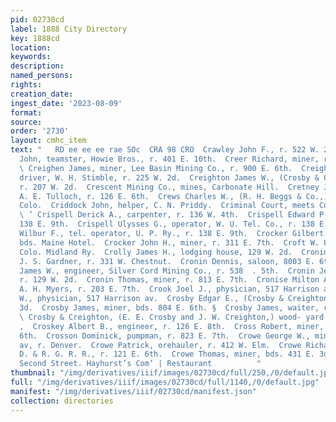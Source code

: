 ```yaml
---
pid: 02730cd
label: 1888 City Directory
key: 1888cd
location: 
keywords: 
description: 
named_persons: 
rights: 
creation_date: 
ingest_date: '2023-08-09'
format: 
source: 
order: '2730'
layout: cmhc_item
text: "   RD ee ee ee rae SOc  CRA 98 CRO  Crawley John F., r. 522 W. 2d.  Craycraft
  John, teamster, Howie Bros., r. 401 E. 10th.  Creer Richard, miner, r. 728 E. 8th.
  \ Creighen James, miner, Lee Basin Mining Co., r. 900 E. 6th.  Creighton Elias F.,
  driver, W. H. Stimble, r. 225 W. 2d.  Creighton James W., (Crosby & Creighton,)
  r. 207 W. 2d.  Crescent Mining Co., mines, Carbonate Hill.  Cretney J. J., clk,
  A. E. Tulloch, r. 126 E. 6th.  Crews Charles W., (R. H. Beggs & Co.,) r. Pueblo,
  Colo.  Criddock John, helper, C. N. Priddy.  Criminal Court, meets Court House.
  \ ’ Crispell Derick A., carpenter, r. 136 W. 4th.  Crispell Edward P., physician,
  138 E. 9th.  Crispell Ulysses G., operator, W. U. Tel. Co., r. 138 E. 9th.  Crispell
  Wilbur F., tel. operator, U. P. Ry., r. 138 E. 9th.  Crocker Gilbert T., engineer,
  bds. Maine Hotel.  Crocker John H., miner, r. 311 E. 7th.  Croft W. 8., brakeman,
  Colo. Midland Ry.  Crolly James H., lodging house, 129 W. 2d.  Cronin Daniel, blksmith,
  J. S. Gardner, r. 331 W. Chestnut.  Cronin Dennis, saloon, 8003 E. 6th.  Cronin
  James W., engineer, Silver Cord Mining Co., r. 538  . 5th.  Cronin Jeremiah, lab,
  r. 129 W. 2d.  Cronin Thomas, miner, r. 813 E. 7th.  Cronise Milton A., teamster,
  A. H. Myers, r. 203 E. 7th.  Crook Joel J., physician, 517 Harrison av.  Crook William
  W., physician, 517 Harrison av.  Crosby Edgar E., (Crosby & Creighton,) r. 422 W.
  3d.  Crosby James, miner, bds. 804 E. 6th. §  Crosby James, waiter, r. 134 E. 3d.
  \ Crosby & Creighton, (E. E. Crosby and J. W. Creighton,) wood- yard, 225 W. 2d.
  ,  Croskey Albert B., engineer, r. 126 E. 8th.  Cross Robert, miner, r. 331 EH.
  6th.  Crosson Dominick, pumpman, r. 823 E. 7th.  Crowe George W., mining, 501 Harrison
  av, r. Denver.  Crowe Patrick, orehauler, r. 412 W. Elm.  Crowe Richard, engineer,
  D. & R. G. R. R., r. 121 E. 6th.  Crowe Thomas, miner, bds. 431 E. 3d.  106 East
  Second Street. Hayhurst’s Com’ | Restaurant          "
thumbnail: "/img/derivatives/iiif/images/02730cd/full/250,/0/default.jpg"
full: "/img/derivatives/iiif/images/02730cd/full/1140,/0/default.jpg"
manifest: "/img/derivatives/iiif/02730cd/manifest.json"
collection: directories
---
```

